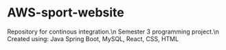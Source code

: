 # AWS-sport-website
Repository for continous integration.\n
Semester 3 programming project.\n
Created using: Java Spring Boot, MySQL, React, CSS, HTML
